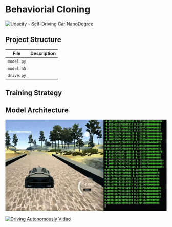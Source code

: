# Behaviorial Cloning

[![Udacity - Self-Driving Car NanoDegree](https://s3.amazonaws.com/udacity-sdc/github/shield-carnd.svg)](http://www.udacity.com/drive)

## Project Structure

| File                         | Description                                                                        |
| ---------------------------- | ---------------------------------------------------------------------------------- |
| `model.py`                   | |
| `model.h5`                   | |
| `drive.py`                   | |

## Training Strategy


## Model Architecture

[](https://arxiv.org/abs/1604.07316)


<p align="center">
  <img src="Media/BehavioralCloning.gif" alt="Driving Autonomously"/>
</p>

[![Driving Autonomously Video](http://img.youtube.com/vi/08jBeBCmbLE/0.jpg)](http://www.youtube.com/watch?v=08jBeBCmbLE)
